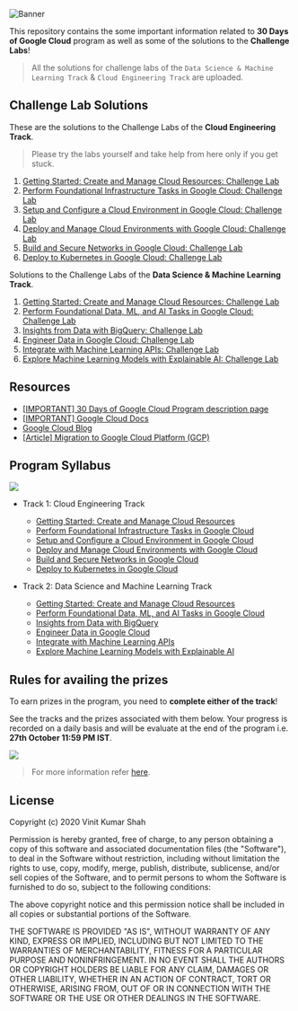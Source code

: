 ![Banner](https://github.com/Vinit-Kumar-Shah/30-Days-of-Google-Cloud/blob/main/assets/banner.png)

This repository contains the some important information related to **30 Days of Google Cloud** program as well as some of the solutions to the **Challenge Labs**!

> All the solutions for challenge labs of the `Data Science & Machine Learning Track` & `Cloud Engineering Track` are uploaded.

## Challenge Lab Solutions

These are the solutions to the Challenge Labs of the **Cloud Engineering Track**.

> Please try the labs yourself and take help from here only if you get stuck.

1. [Getting Started: Create and Manage Cloud Resources: Challenge Lab](https://github.com/Vinit-Kumar-Shah/30-Days-of-Google-Cloud/blob/main/Getting%20Started_%20Create%20and%20Manage%20Cloud%20Resources_%20Challenge%20Lab.md)
2. [Perform Foundational Infrastructure Tasks in Google Cloud: Challenge Lab](https://github.com/Vinit-Kumar-Shah/30-Days-of-Google-Cloud/blob/main/Perform%20Foundational%20Infrastructure%20Tasks%20in%20Google%20Cloud%20Challenge%20Lab.md)
3. [Setup and Configure a Cloud Environment in Google Cloud: Challenge Lab](https://github.com/Vinit-Kumar-Shah/30-Days-of-Google-Cloud/blob/main/Set%20up%20and%20Configure%20a%20Cloud%20Environment%20in%20Google%20Cloud_%20Challenge%20Lab.md)
4. [Deploy and Manage Cloud Environments with Google Cloud: Challenge Lab](https://github.com/Vinit-Kumar-Shah/30-Days-of-Google-Cloud/blob/main/Deploy%20and%20Manage%20Cloud%20Environments%20with%20Google%20Cloud_%20Challenge%20Lab.md)
5. [Build and Secure Networks in Google Cloud: Challenge Lab](https://github.com/Vinit-Kumar-Shah/30-Days-of-Google-Cloud/blob/main/Build%20and%20Secure%20Networks%20in%20Google%20Cloud_%20Challenge%20Lab.md)
6. [Deploy to Kubernetes in Google Cloud: Challenge Lab](https://github.com/Vinit-Kumar-Shah/30-Days-of-Google-Cloud/blob/main/Deploy%20to%20Kubernetes%20in%20Google%20Cloud_%20Challenge%20Lab.md)

Solutions to the Challenge Labs of the **Data Science & Machine Learning Track**.

1. [Getting Started: Create and Manage Cloud Resources: Challenge Lab](https://github.com/Vinit-Kumar-Shah/30-Days-of-Google-Cloud/blob/main/Getting%20Started_%20Create%20and%20Manage%20Cloud%20Resources_%20Challenge%20Lab.md)
2. [Perform Foundational Data, ML, and AI Tasks in Google Cloud: Challenge Lab](https://github.com/Vinit-Kumar-Shah/30-Days-of-Google-Cloud/blob/main/Perform%20Foundational%20Data%2C%20ML%2C%20and%20AI%20Tasks%20in%20Google%20Cloud_%20Challenge%20Lab.md)
3. [Insights from Data with BigQuery: Challenge Lab](https://github.com/Vinit-Kumar-Shah/30-Days-of-Google-Cloud/blob/main/Insights%20from%20Data%20with%20BigQuery_%20Challenge%20Lab.md)
4. [Engineer Data in Google Cloud: Challenge Lab](https://github.com/Vinit-Kumar-Shah/30-Days-of-Google-Cloud/blob/main/Engineer%20Data%20in%20Google%20Cloud_%20Challenge%20Lab.md)
5. [Integrate with Machine Learning APIs: Challenge Lab](https://github.com/Vinit-Kumar-Shah/30-Days-of-Google-Cloud/blob/main/Integrate%20with%20Machine%20Learning%20APIs_%20Challenge%20Lab.md)
6. [Explore Machine Learning Models with Explainable AI: Challenge Lab](https://github.com/Vinit-Kumar-Shah/30-Days-of-Google-Cloud/blob/main/Explore%20Machine%20Learning%20Models%20with%20Explainable%20AI_%20Challenge%20Lab.md)

## Resources

* [[IMPORTANT] 30 Days of Google Cloud Program description page](https://events.withgoogle.com/30daysofgooglecloud/)
* [[IMPORTANT] Google Cloud Docs](https://cloud.google.com/docs)
* [Google Cloud Blog](https://cloud.google.com/blog/)
* [[Article] Migration to Google Cloud Platform (GCP)](https://blog.hike.in/migration-to-google-cloud-platform-gcp-17c397e564b8)

## Program Syllabus

![](https://github.com/Vinit-Kumar-Shah/30-Days-of-Google-Cloud/blob/main/assets/badges.png)

* Track 1: Cloud Engineering Track

  * [Getting Started: Create and Manage Cloud Resources](https://google.qwiklabs.com/quests/120) 
  * [Perform Foundational Infrastructure Tasks in Google Cloud](https://google.qwiklabs.com/quests/118)
  * [Setup and Configure a Cloud Environment in Google Cloud](https://google.qwiklabs.com/quests/119?utm_source=google&utm_medium=lp&utm_campaign=gcpskills)
  * [Deploy and Manage Cloud Environments with Google Cloud](https://google.qwiklabs.com/quests/121?utm_source=google&utm_medium=lp&utm_campaign=gcpskills)
  * [Build and Secure Networks in Google Cloud](https://google.qwiklabs.com/quests/128?utm_source=google&utm_medium=lp&utm_campaign=gcpskills)
  * [Deploy to Kubernetes in Google Cloud](https://google.qwiklabs.com/quests/116?utm_source=google&utm_medium=lp&utm_campaign=gcpskills)

* Track 2: Data Science and Machine Learning Track
  * [Getting Started: Create and Manage Cloud Resources](https://google.qwiklabs.com/quests/120) 
  * [Perform Foundational Data, ML, and AI Tasks in Google Cloud](https://google.qwiklabs.com/quests/117?utm_source=google&utm_medium=lp&utm_campaign=gcpskills)
  * [Insights from Data with BigQuery](https://google.qwiklabs.com/quests/123)
  * [Engineer Data in Google Cloud](https://google.qwiklabs.com/quests/132)
  * [Integrate with Machine Learning APIs](https://google.qwiklabs.com/quests/136?utm_source=google&utm_medium=lp&utm_campaign=gcpskills)
  * [Explore Machine Learning Models with Explainable AI](https://google.qwiklabs.com/quests/126?utm_source=google&utm_medium=lp&utm_campaign=gcpskills)

## Rules for availing the prizes

To earn prizes in the program, you need to **complete either of the track**!

See the tracks and the prizes associated with them below. Your progress is recorded on a daily basis and will be evaluate at the end of the program i.e. **27th October 11:59 PM IST**.

![](https://github.com/Vinit-Kumar-Shah/30-Days-of-Google-Cloud/blob/main/assets/prizes_table.png)

> For more information refer [here](https://events.withgoogle.com/30daysofgooglecloud/prize-rules/#content).

## License

Copyright (c) 2020 Vinit Kumar Shah

Permission is hereby granted, free of charge, to any person obtaining a copy
of this software and associated documentation files (the "Software"), to deal
in the Software without restriction, including without limitation the rights
to use, copy, modify, merge, publish, distribute, sublicense, and/or sell
copies of the Software, and to permit persons to whom the Software is
furnished to do so, subject to the following conditions:

The above copyright notice and this permission notice shall be included in all
copies or substantial portions of the Software.

THE SOFTWARE IS PROVIDED "AS IS", WITHOUT WARRANTY OF ANY KIND, EXPRESS OR
IMPLIED, INCLUDING BUT NOT LIMITED TO THE WARRANTIES OF MERCHANTABILITY,
FITNESS FOR A PARTICULAR PURPOSE AND NONINFRINGEMENT. IN NO EVENT SHALL THE
AUTHORS OR COPYRIGHT HOLDERS BE LIABLE FOR ANY CLAIM, DAMAGES OR OTHER
LIABILITY, WHETHER IN AN ACTION OF CONTRACT, TORT OR OTHERWISE, ARISING FROM,
OUT OF OR IN CONNECTION WITH THE SOFTWARE OR THE USE OR OTHER DEALINGS IN THE
SOFTWARE.